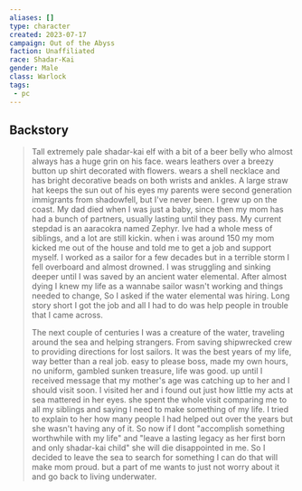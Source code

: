 ```yaml
---
aliases: []
type: character
created: 2023-07-17
campaign: Out of the Abyss
faction: Unaffiliated
race: Shadar-Kai
gender: Male
class: Warlock
tags:
 - pc
---
```


## Backstory

> Tall extremely pale shadar-kai elf with a bit of a beer belly who almost always has a huge grin on his face. wears leathers over a breezy button up shirt decorated with flowers. wears a shell necklace and has bright decorative beads on both wrists and ankles. A large straw hat keeps the sun out of his eyes my parents were second generation immigrants from shadowfell, but I've never been. I grew up on the coast. My dad died when I was just a baby, since then my mom has had a bunch of partners, usually lasting until they pass. My current stepdad is an aaracokra named Zephyr. Ive had a whole mess of siblings, and a lot are still kickin. when i was around 150 my mom kicked me out of the house and told me to get a job and support myself. I worked as a sailor for a few decades but in a terrible storm I fell overboard and almost drowned. I was struggling and sinking deeper until I was saved by an ancient water elemental. After almost dying I knew my life as a wannabe sailor wasn't working and things needed to change, So I asked if the water elemental was hiring. Long story short I got the job and all I had to do was help people in trouble that I came across.
> 
> The next couple of centuries I was a creature of the water, traveling around the sea and helping strangers. From saving shipwrecked crew to providing directions for lost sailors. It was the best years of my life, way better than a real job. easy to please boss, made my own hours, no uniform, gambled sunken treasure, life was good. up until I received message that my mother's age was catching up to her and I should visit soon. I visited her and i found out just how little my acts at sea mattered in her eyes. she spent the whole visit comparing me to all my siblings and saying I need to make something of my life. I tried to explain to her how many people I had helped out over the years but she wasn't having any of it. So now if I dont "accomplish something worthwhile with my life" and "leave a lasting legacy as her first born and only shadar-kai child" she will die disappointed in me. So I decided to leave the sea to search for something I can do that will make mom proud. but a part of me wants to just not worry about it and go back to living underwater.